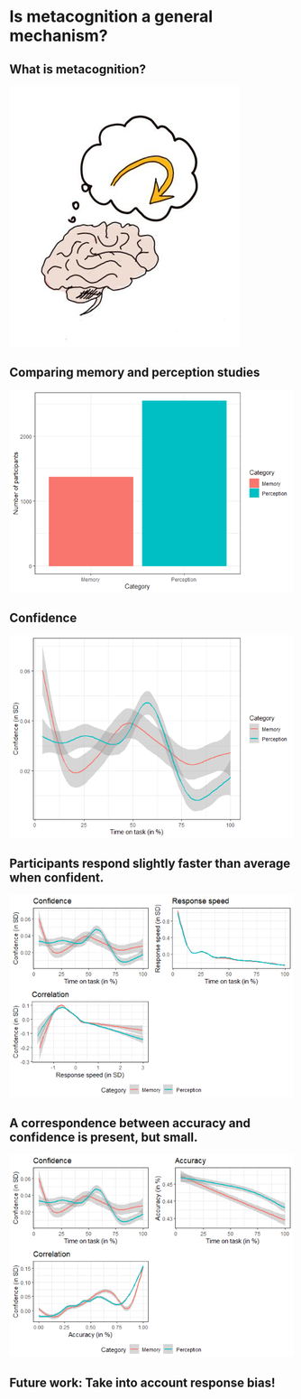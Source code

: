 Is metacognition a general mechanism?
================

## What is metacognition?

![](metacognition_cartoon.jpg)

## Comparing memory and perception studies

![](capstone_metacognition_md_files/figure-gfm/Nsubj%20by%20Category-1.png)<!-- -->

## Confidence

![](capstone_metacognition_md_files/figure-gfm/confidence-1.png)<!-- -->

## Participants respond slightly faster than average when confident.

![](capstone_metacognition_md_files/figure-gfm/Confidence%20and%20response%20speed%20by%20Category-1.png)<!-- -->

## A correspondence between accuracy and confidence is present, but small.

![](capstone_metacognition_md_files/figure-gfm/Confidence%20and%20accuracy%20by%20Category-1.png)<!-- -->

## Future work: Take into account response bias\!
